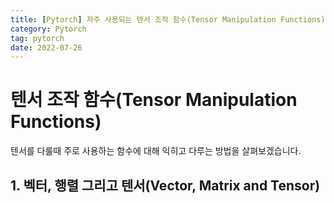 ```yaml
---
title: [Pytorch] 자주 사용되는 텐서 조작 함수(Tensor Manipulation Functions)
category: Pytorch
tag: pytorch
date: 2022-07-26
---     
```






# 텐서 조작 함수(Tensor Manipulation Functions)

텐서를 다룰때 주로 사용하는 함수에 대해 익히고 다루는 방법을 살펴보겠습니다.



## 1. 벡터, 행렬 그리고 텐서(Vector, Matrix and Tensor)


